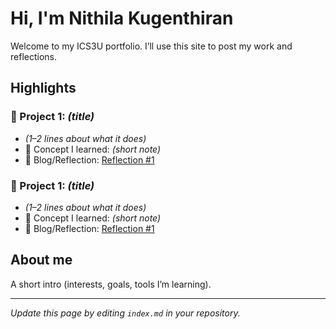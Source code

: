 # Hi, I'm Nithila Kugenthiran
Welcome to my ICS3U portfolio. I’ll use this site to post my work and reflections.

## Highlights
### 🔧 Project 1: *(title)* 
- *(1–2 lines about what it does)*
- 🧠 Concept I learned: *(short note)*
- 📝 Blog/Reflection: [Reflection #1](./posts/first_reflection.md)

### 🔧 Project 1: *(title)* 
- *(1–2 lines about what it does)*
- 🧠 Concept I learned: *(short note)*
- 📝 Blog/Reflection: [Reflection #1](./posts/second.md)

## About me
A short intro (interests, goals, tools I’m learning).

---
*Update this page by editing `index.md` in your repository.*
